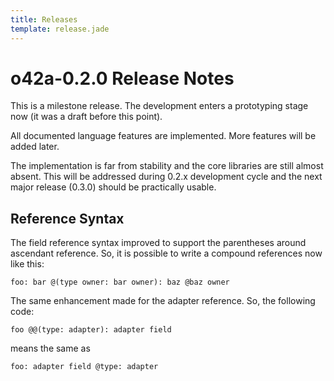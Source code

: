 ```yaml
---
title: Releases
template: release.jade
---
```


o42a-0.2.0 Release Notes
========================

This is a milestone release. The development enters a prototyping stage now (it
was a draft before this point).

All documented language features are implemented. More features will be added
later.

The implementation is far from stability and the core libraries are still almost
absent. This will be addressed during 0.2.x development cycle and the next major
release (0.3.0) should be practically usable.


Reference Syntax
----------------

The field reference syntax improved to support the parentheses around ascendant
reference. So, it is possible to write a compound references now like this:
```
foo: bar @(type owner: bar owner): baz @baz owner
```

The same enhancement made for the adapter reference. So, the following code:
```
foo @@(type: adapter): adapter field
```
means the same as
```
foo: adapter field @type: adapter
```
